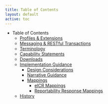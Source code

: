 ```yaml
---
title: Table of Contents
layout: default
active: toc
---
```


* Table of Contents
    * <a href="Profiles_&_Extensions.html">Profiles & Extensions</a>
    * <a href="Messaging_&_RESTful_Transactions.html">Messaging & RESTful Transactions</a>
    * <a href="Terminology.html">Terminology</a>
    * <a href="Capability_Statements.html">Capability Statements</a>
    * <a href="Downloads.html">Downloads</a>
    * <a href="Implementation_Guidance.html">Implementation Guidance</a>
        * <a href="Design_Considerations.html">Design Considerations</a>
        * <a href="Narrative_Guidance.html">Narrative Guidance</a>
        * <a href="Mappings.html">Mappings</a>
            * <a href="eICR_Mappings.html">eICR Mappings</a>
            * <a href="Reportability_Response_Mappings.html">Reportability Response Mappings</a>
    * <a href="History.html">History</a>
